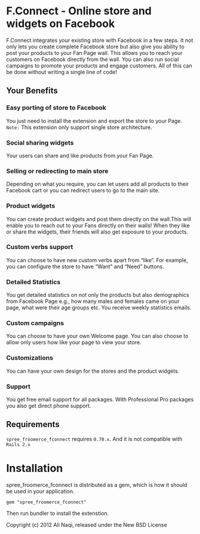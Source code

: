 # F.Connect - Online store and widgets on Facebook

F.Connect integrates your existing store with Facebook in a few steps.
It not only lets you create complete Facebook store but also give you
ability to post your products to your Fan Page wall. This allows you
to reach your customers on Facebook directly from the wall. You can also
run social campaigns to promote your products and engage customers.
All of this can be done without writing a single line of code! 


## Your Benefits

### Easy porting of store to Facebook

You just need to install the extension and export the store to your Page.
`Note:` This extension only support single store architecture.

### Social sharing widgets

Your users can share and like products from your Fan Page.

### Selling or redirecting to main store

Depending on what you require, you can let users add all products to their
Facebook cart or you can redirect users to go to the main site.

### Product widgets

You can create product widgets and post them directly on the wall.This will
enable you to reach out to your Fans directly on their walls! When they like or
share the widgets, their friends will also get exposure to your products.

### Custom verbs support

You can choose to have new custom verbs apart from “like”. For example, you can
configure the store to have “Want” and “Need” buttons.

### Detailed Statistics

You get detailed statistics on not only the products but also demographics from
Facebook Page e.g., how many males and females came on your page, what were their
age groups etc. You receive weekly statistics emails.

### Custom campaigns

You can choose to have your own Welcome page. You can also choose to allow only
users how like your page to view your store.

### Customizations

You can have your own design for the stores and the product widgets.

### Support

You get free email support for all packages. With Professional Pro packages
you also get direct phone support. 

## Requirements

`spree_froomerce_fconnect` requires `0.70.x`.
And it is not compatible with `Rails 2.x`

# Installation

spree_froomerce_fconnect is distributed as a gem, which is how it should be used in your application.

    gem "spree_froomerce_fconnect"
    
Then run bundler to install the extenstion.

Copyright (c) 2012 Ali Naqi, released under the New BSD License
